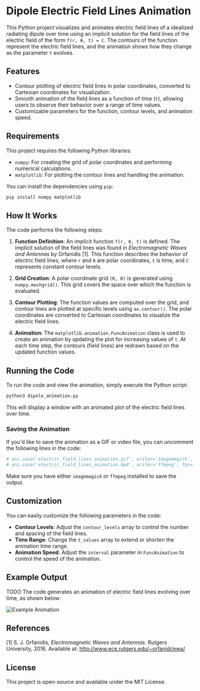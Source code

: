 # Dipole Electric Field Lines Animation

This Python project visualizes and animates electric field lines of a idealized radiating dipole over time using an implicit solution for the field lines of the electric field of the form `f(r, θ, t) = C`. The contours of the function represent the electric field lines, and the animation shows how they change as the parameter `t` evolves.

## Features
- Contour plotting of electric field lines in polar coordinates, converted to Cartesian coordinates for visualization.
- Smooth animation of the field lines as a function of time (`t`), allowing users to observe their behavior over a range of time values.
- Customizable parameters for the function, contour levels, and animation speed.

## Requirements
This project requires the following Python libraries:
- `numpy`: For creating the grid of polar coordinates and performing numerical calculations.
- `matplotlib`: For plotting the contour lines and handling the animation.

You can install the dependencies using `pip`:
```bash
pip install numpy matplotlib
```

## How It Works
The code performs the following steps:

1. **Function Definition**: An implicit function `f(r, θ, t)` is defined. The implicit solution of the field lines was found in *Electromagnetic Waves and Antennas* by Orfanidis [1].
 This function describes the behavior of electric field lines, where `r` and `θ` are polar coordinates, `t` is time, and `C` represents constant contour levels.
   
2. **Grid Creation**: A polar coordinate grid `(R, Θ)` is generated using `numpy.meshgrid()`. This grid covers the space over which the function is evaluated.

3. **Contour Plotting**: The function values are computed over the grid, and contour lines are plotted at specific levels using `ax.contour()`. The polar coordinates are converted to Cartesian coordinates to visualize the electric field lines.

4. **Animation**: The `matplotlib.animation.FuncAnimation` class is used to create an animation by updating the plot for increasing values of `t`. At each time step, the contours (field lines) are redrawn based on the updated function values.

## Running the Code
To run the code and view the animation, simply execute the Python script:

```bash
python3 dipole_animation.py
```

This will display a window with an animated plot of the electric field lines over time.

### Saving the Animation
If you'd like to save the animation as a GIF or video file, you can uncomment the following lines in the code:

```python
# ani.save('electric_field_lines_animation.gif', writer='imagemagick', fps=10)
# ani.save('electric_field_lines_animation.mp4', writer='ffmpeg', fps=10)
```

Make sure you have either `imagemagick` or `ffmpeg` installed to save the output.

## Customization
You can easily customize the following parameters in the code:

- **Contour Levels**: Adjust the `contour_levels` array to control the number and spacing of the field lines.
- **Time Range**: Change the `t_values` array to extend or shorten the animation time range.
- **Animation Speed**: Adjust the `interval` parameter in `FuncAnimation` to control the speed of the animation.

## Example Output
TODO
The code generates an animation of electric field lines evolving over time, as shown below:

![Example Animation](example.gif)

## References
[1] S. J. Orfanidis, *Electromagnetic Waves and Antennas*. Rutgers University, 2016. Available at: http://www.ece.rutgers.edu/~orfanidi/ewa/

## License
This project is open-source and available under the MIT License.
